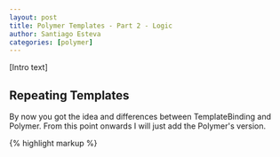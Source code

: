 ```yaml
---
layout: post
title: Polymer Templates - Part 2 - Logic
author: Santiago Esteva
categories: [polymer]
---
```


[Intro text]


## Repeating Templates

By now you got the idea and differences between TemplateBinding and Polymer.
From this point onwards I will just add the Polymer's version.

{% highlight markup %}

<polymer-element name="my-element">
  <template>
    <template repeat="{% raw %}{{ color in colors }}{% endraw %}">
      <p>My favorite color is {% raw %}{{color}}{% endraw %}.</p>
    <template>
  </template>
  <script>
    Polymer({
      created: function(){
        this.colors = [
          'red',
          'blue',
          'white'
        ]
      }
    });
  </script>
</polymer-element>
{% endhighlight %}

Here is how we can get the Iteration Index.
You can use the iteration index like any other variable using double mustache syntax:

{% highlight markup %}
<template repeat="{% raw %}{{fruit, i in fruits}}{% endraw %}">
  <div>{% raw %}{{i + 1}}{% endraw %}. {% raw %}{{fruit}}{% endraw %}</div>
</template>
{% endhighlight %}

**Note:** A few features of native templates can’t be replicated perfectly with the polyfills library, and require some workarounds.
Some browsers don’t allow 'template' elements inside certain elements like 'select' or 'table'.
Browsers with native support for 'template' allow it to be a child of elements 'select' and 'table'.

{% highlight  markup%}
<table>
  <template repeat="{% raw %}{{fruit in fruits}{% endraw %}">
    <tr><td>{% raw %}{{fruit}}{% endraw %}</td></tr>
  </template>
</table>
{% endhighlight %}

Here is the workaround

{% highlight  markup%}
<tr template repeat="{% raw %}{{fruit in fruits}}{% endraw %}">
    <td>{% raw %}{{fruit}}{% endraw %}</td>
</tr>
<option template repeat="{% raw %}{{fruit in fruits}}{% endraw %}">{% raw %}{{fruit}}{% endraw %}</option>
{% endhighlight %}

## Conditional Flow

The template renders only if the value it is bound to is truthy.

{% highlight markup %}
<template if="{% raw %}{{showAnswer}}{% endraw %}">
  ...
</template>
{% endhighlight %}

Polymer has no `else` clause. Use a negative condition instead:

{% highlight markup %}
<template if="{% raw %}{{!showAnswer}}{% endraw %}">
  ...
</template>
{% endhighlight %}

Here is how it looks in a polymer element:

{% highlight markup %}
<polymer-element name="my-element">
  <template>
    <template if="{% raw %}{{showAnswer}}{% endraw %}">
      <div>42</div>
      <button on-tap="{% raw %}{{toggleView}}{% endraw %}">Show question</button>
    </template>
    <template if="{% raw %}{{!showAnswer}}{% endraw %}">
      <div>
        What is the answer to "The Ultimate Question of Life, the
        Universe, and Everything"?
      </div>
      <button on-tap="{% raw %}{{toggleView}}{% endraw %}">Show answer</button>
    </template>
  </template>
  <script>
    Polymer({
      showAnswer: false,
      toggleView: function(e, detail, sender) {
        this.showAnswer = !this.showAnswer;
      }
    });
  </script>
</polymer-element>
{% endhighlight %}



## Referencing another template


## Try it yourself
You should go to [ele.io][11] and take any of the Polymer examples and play!

Ele.io is the jsfiddle for polymer, created for polymer playing and developed with polymer elements.

Next we will go into a third article on binding on native html elements, multiple insertion points and one way binding.

Enjoy!



[1]:http://webcomponents.org/
[2]:http://jonrimmer.github.io/are-we-componentized-yet/
[3]:http://webcomponents.org/polyfills/
[4]:http://www.x-tags.org/
[5]:http://bosonic.github.io/
[6]:https://www.polymer-project.org/
[7]:https://www.youtube.com/playlist?list=PLOU2XLYxmsII5c3Mgw6fNYCzaWrsM3sMN
[8]:http://ng-learn.org/2014/12/Polymer/
[9]:https://github.com/Polymer/TemplateBinding
[10]:http://www.w3.org/TR/html5/scripting-1.html#the-template-element
[11]:https://ele.io/










